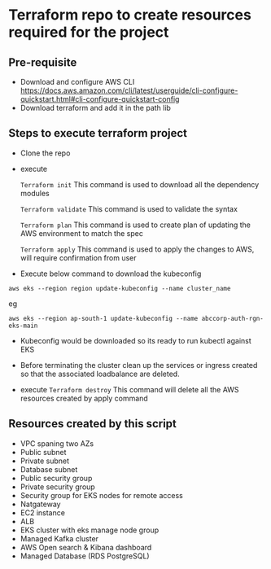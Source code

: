 # Terraform repo to create resources required for the project #

## Pre-requisite ##
- Download and configure AWS CLI https://docs.aws.amazon.com/cli/latest/userguide/cli-configure-quickstart.html#cli-configure-quickstart-config
- Download terraform and add it in the path lib

## Steps to execute terraform project ##
- Clone the repo
- execute 

    `Terraform init`        This command is used to download all the dependency modules 

    `Terraform validate`    This command is used to validate the syntax

    `Terraform plan`        This command is used to create plan of updating the AWS environment to match the spec

    `Terraform apply`       This command is used to apply the changes to AWS, will require confirmation from user

- Execute below command to download the kubeconfig

`aws eks --region region update-kubeconfig --name cluster_name`

eg

`aws eks --region ap-south-1 update-kubeconfig --name abccorp-auth-rgn-eks-main`

- Kubeconfig would be downloaded so its ready to run kubectl against EKS    

- Before terminating the cluster clean up the services or ingress created so that the associated loadbalance are deleted.
- execute
    `Terraform destroy`    This command will delete all the AWS resources created by apply command

## Resources created by this script
- VPC spaning two AZs
- Public subnet
- Private subnet
- Database subnet
- Public security group
- Private security group
- Security group for EKS nodes for remote access
- Natgateway
- EC2 instance
- ALB
- EKS cluster with eks manage node group
- Managed Kafka cluster
- AWS Open search & Kibana dashboard
- Managed Database (RDS PostgreSQL)